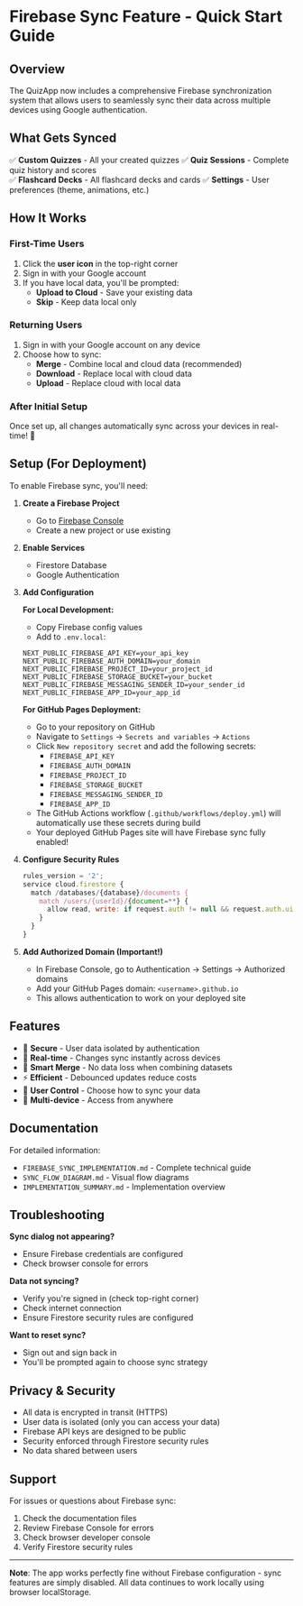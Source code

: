 # Firebase Sync Feature - Quick Start Guide

## Overview

The QuizApp now includes a comprehensive Firebase synchronization system that allows users to seamlessly sync their data across multiple devices using Google authentication.

## What Gets Synced

✅ **Custom Quizzes** - All your created quizzes
✅ **Quiz Sessions** - Complete quiz history and scores  
✅ **Flashcard Decks** - All flashcard decks and cards
✅ **Settings** - User preferences (theme, animations, etc.)

## How It Works

### First-Time Users

1. Click the **user icon** in the top-right corner
2. Sign in with your Google account
3. If you have local data, you'll be prompted:
   - **Upload to Cloud** - Save your existing data
   - **Skip** - Keep data local only

### Returning Users

1. Sign in with your Google account on any device
2. Choose how to sync:
   - **Merge** - Combine local and cloud data (recommended)
   - **Download** - Replace local with cloud data
   - **Upload** - Replace cloud with local data

### After Initial Setup

Once set up, all changes automatically sync across your devices in real-time! 🎉

## Setup (For Deployment)

To enable Firebase sync, you'll need:

1. **Create a Firebase Project**
   - Go to [Firebase Console](https://console.firebase.google.com/)
   - Create a new project or use existing

2. **Enable Services**
   - Firestore Database
   - Google Authentication

3. **Add Configuration**

   **For Local Development:**
   - Copy Firebase config values
   - Add to `.env.local`:
   ```env
   NEXT_PUBLIC_FIREBASE_API_KEY=your_api_key
   NEXT_PUBLIC_FIREBASE_AUTH_DOMAIN=your_domain
   NEXT_PUBLIC_FIREBASE_PROJECT_ID=your_project_id
   NEXT_PUBLIC_FIREBASE_STORAGE_BUCKET=your_bucket
   NEXT_PUBLIC_FIREBASE_MESSAGING_SENDER_ID=your_sender_id
   NEXT_PUBLIC_FIREBASE_APP_ID=your_app_id
   ```

   **For GitHub Pages Deployment:**
   - Go to your repository on GitHub
   - Navigate to `Settings` → `Secrets and variables` → `Actions`
   - Click `New repository secret` and add the following secrets:
     - `FIREBASE_API_KEY`
     - `FIREBASE_AUTH_DOMAIN`
     - `FIREBASE_PROJECT_ID`
     - `FIREBASE_STORAGE_BUCKET`
     - `FIREBASE_MESSAGING_SENDER_ID`
     - `FIREBASE_APP_ID`
   - The GitHub Actions workflow (`.github/workflows/deploy.yml`) will automatically use these secrets during build
   - Your deployed GitHub Pages site will have Firebase sync fully enabled!

4. **Configure Security Rules**
   ```javascript
   rules_version = '2';
   service cloud.firestore {
     match /databases/{database}/documents {
       match /users/{userId}/{document=**} {
         allow read, write: if request.auth != null && request.auth.uid == userId;
       }
     }
   }
   ```

5. **Add Authorized Domain (Important!)**
   - In Firebase Console, go to Authentication → Settings → Authorized domains
   - Add your GitHub Pages domain: `<username>.github.io`
   - This allows authentication to work on your deployed site

## Features

- 🔐 **Secure** - User data isolated by authentication
- 🔄 **Real-time** - Changes sync instantly across devices
- 💾 **Smart Merge** - No data loss when combining datasets
- ⚡ **Efficient** - Debounced updates reduce costs
- 🎯 **User Control** - Choose how to sync your data
- 📱 **Multi-device** - Access from anywhere

## Documentation

For detailed information:
- `FIREBASE_SYNC_IMPLEMENTATION.md` - Complete technical guide
- `SYNC_FLOW_DIAGRAM.md` - Visual flow diagrams
- `IMPLEMENTATION_SUMMARY.md` - Implementation overview

## Troubleshooting

**Sync dialog not appearing?**
- Ensure Firebase credentials are configured
- Check browser console for errors

**Data not syncing?**
- Verify you're signed in (check top-right corner)
- Check internet connection
- Ensure Firestore security rules are configured

**Want to reset sync?**
- Sign out and sign back in
- You'll be prompted again to choose sync strategy

## Privacy & Security

- All data is encrypted in transit (HTTPS)
- User data is isolated (only you can access your data)
- Firebase API keys are designed to be public
- Security enforced through Firestore security rules
- No data shared between users

## Support

For issues or questions about Firebase sync:
1. Check the documentation files
2. Review Firebase Console for errors
3. Check browser developer console
4. Verify Firestore security rules

---

**Note**: The app works perfectly fine without Firebase configuration - sync features are simply disabled. All data continues to work locally using browser localStorage.
